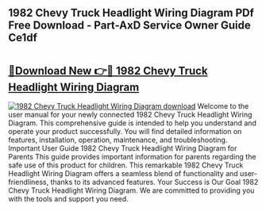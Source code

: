 ## 1982 Chevy Truck Headlight Wiring Diagram PDf Free Download - Part-AxD Service Owner Guide Ce1df

# <h2><a href="http://dfhdlw.blite.top/?on=1982+Chevy+Truck+Headlight+Wiring+Diagram">🔗Download New 👉🔴 1982 Chevy Truck Headlight Wiring Diagram</a></h2>

[![1982 Chevy Truck Headlight Wiring Diagram download](https://i.imgur.com/lujVjoI.png)](http://dfhdlw.blite.top/?on=1982+Chevy+Truck+Headlight+Wiring+Diagram)
Welcome to the user manual for your newly connected 1982 Chevy Truck Headlight Wiring Diagram. This comprehensive guide is intended to help you understand and operate your product successfully. You will find detailed information on features, installation, operation, maintenance, and troubleshooting. Important User Guide 1982 Chevy Truck Headlight Wiring Diagram for Parents This guide provides important information for parents regarding the safe use of this product for children. This remarkable 1982 Chevy Truck Headlight Wiring Diagram offers a seamless blend of functionality and user-friendliness, thanks to its advanced features. Your Success is Our Goal 1982 Chevy Truck Headlight Wiring Diagram. We are committed to providing you with the tools and support you need.
